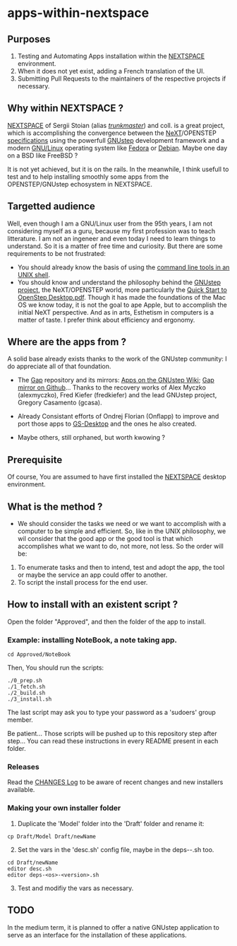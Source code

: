 ﻿# apps-within-nextspace

## Purposes
1) Testing and Automating Apps installation within the [NEXTSPACE](https://github.com/trunkmaster/nextspace) environment.
2) When it does not yet exist, adding a French translation of the UI.
3) Submitting Pull Requests to the maintainers of the respective projects if necessary.

## Why within NEXTSPACE ?
[NEXTSPACE](https://github.com/trunkmaster/nextspace) of Sergii Stoian (alias [*trunkmaster*](https://trunkmaster.github.io/)) and coll. is a great project, which is accomplishing the convergence between the [NeXT](https://www.nextcomputers.org/forums/index.php)/OPENSTEP [specifications](https://www.gnustep.org/resources/OpenStepSpec/OpenStepSpec.html) using the powerfull [GNUstep](https://www.gnustep.org/) development framework and a modern [GNU/Linux](https://www.gnu.org/gnu/gnu-linux-faq.html) operating system like [Fedora](https://fedoraproject.org/) or [Debian](https://www.debian.org/). Maybe one day on a BSD like FreeBSD ?

It is not yet achieved, but it is on the rails.
In the meanwhile, I think usefull to test and to help installing smoothly some apps from the OPENSTEP/GNUstep echosystem in NEXTSPACE.

## Targetted audience

Well, even though I am a GNU/Linux user from the 95th years, I am not considering myself as a guru, because my first profession was to teach litterature. I am not an ingeneer and even today I need to learn things to understand. So it is a matter of free time and curiosity. But there are some requirements to be not frustrated:
- You should already know the basis of using the [command line tools in an UNIX shell](https://swcarpentry.github.io/shell-novice/reference.html).
- You should know and understand the philosophy behind the [GNUstep project](https://www.gnustep.org/), the NeXT/OPENSTEP world, more particularly the [Quick Start to OpenStep Desktop.pdf](https://github.com/userLevel/next/blob/ea1deb7b6f4e482179b802e20cb7171605d4b484/Quick%20Start%20to%20OpenStep%20Desktop.pdf). Though it has made the foundations of the Mac OS we know today, it is not the goal to ape Apple, but to accomplish the initial NeXT perspective. And as in arts, Esthetism in computers is a matter of taste. I prefer think about efficiency and ergonomy.

## Where are the apps from ?

A solid base already exists thanks to the work of the GNUstep community: I do appreciate all of that foundation.

- The [Gap](https://gap.nongnu.org/) repository and its mirrors: [Apps on the GNUstep Wiki](https://mediawiki.gnustep.org/index.php/Category:Applications); [Gap mirror on Github](https://github.com/gnustep/gap)... Thanks to the recovery works of Alex Myczko (alexmyczko), Fred Kiefer (fredkiefer) and the lead GNUstep project, Gregory Casamento (gcasa).

- Already Consistant efforts of Ondrej Florian (Onflapp) to improve and port those apps to [GS-Desktop](https://github.com/onflapp/gs-desktop) and the ones he also created.
- Maybe others, still orphaned, but worth kwowing ?

## Prerequisite

Of course, You are assumed to have first installed the [NEXTSPACE](https://github.com/trunkmaster/nextspace) desktop environment.

## What is the method ?

- We should consider the tasks we need or we want to accomplish with a computer to be simple and efficient. So, like in the UNIX philosophy, we wil consider that the good app or the good tool is that which accomplishes what we want to do, not more, not less. So the order will be:
1) To enumerate tasks and then to intend, test and adopt the app, the tool or maybe the service an app could offer to another.
2) To script the install process for the end user.

## How to install with an existent script ?

Open the folder "Approved", and then the folder of the app to install.

### Example: installing NoteBook, a note taking app.

````
cd Approved/NoteBook
````

Then, You should run the scripts:

````
./0_prep.sh
./1_fetch.sh
./2_build.sh
./3_install.sh
````

The last script may ask you to type your password as a 'sudoers' group member.

Be patient... Those scripts will be pushed up to this repository step after step...
You can read these instructions in every README present in each folder.

### Releases

Read the [CHANGES Log](CHANGES.md) to be aware of recent changes and new installers available. 

### Making your own installer folder

1) Duplicate the 'Model' folder into the 'Draft' folder and rename it:

````
cp Draft/Model Draft/newName
```` 


2) Set the vars in the 'desc.sh' config file, maybe in the deps-<os>-<version>.sh too.

````
cd Draft/newName
editor desc.sh
editor deps-<os>-<version>.sh
````

3) Test and modifiy the vars as necessary.

## TODO

In the medium term, it is planned to offer a native GNUstep application to serve as an interface for the installation of these applications.

